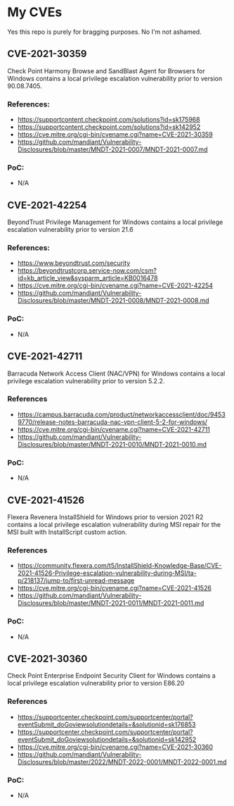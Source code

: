 # My CVEs
Yes this repo is purely for bragging purposes. No I'm not ashamed.

## CVE-2021-30359

Check Point Harmony Browse and SandBlast Agent for Browsers for Windows contains a local privilege escalation vulnerability prior to version 90.08.7405.

### References:

* https://supportcontent.checkpoint.com/solutions?id=sk175968
* https://supportcontent.checkpoint.com/solutions?id=sk142952
* https://cve.mitre.org/cgi-bin/cvename.cgi?name=CVE-2021-30359
* https://github.com/mandiant/Vulnerability-Disclosures/blob/master/MNDT-2021-0007/MNDT-2021-0007.md

### PoC:

* N/A

## CVE-2021-42254

BeyondTrust Privilege Management for Windows contains a local privilege escalation vulnerability prior to version 21.6

### References:

* https://www.beyondtrust.com/security
* https://beyondtrustcorp.service-now.com/csm?id=kb_article_view&sysparm_article=KB0016478
* https://cve.mitre.org/cgi-bin/cvename.cgi?name=CVE-2021-42254
* https://github.com/mandiant/Vulnerability-Disclosures/blob/master/MNDT-2021-0008/MNDT-2021-0008.md

### PoC:

* N/A

## CVE-2021-42711

Barracuda Network Access Client (NAC/VPN) for Windows contains a local privilege escalation vulnerability prior to version 5.2.2.

### References

* https://campus.barracuda.com/product/networkaccessclient/doc/94539770/release-notes-barracuda-nac-vpn-client-5-2-for-windows/
* https://cve.mitre.org/cgi-bin/cvename.cgi?name=CVE-2021-42711
* https://github.com/mandiant/Vulnerability-Disclosures/blob/master/MNDT-2021-0010/MNDT-2021-0010.md

### PoC:

* N/A

## CVE-2021-41526

Flexera Revenera InstallShield for Windows prior to version 2021 R2 contains a local privilege escalation vulnerability during MSI repair for the MSI built with InstallScript custom action.

### References

* https://community.flexera.com/t5/InstallShield-Knowledge-Base/CVE-2021-41526-Privilege-escalation-vulnerability-during-MSI/ta-p/218137/jump-to/first-unread-message
* https://cve.mitre.org/cgi-bin/cvename.cgi?name=CVE-2021-41526
* https://github.com/mandiant/Vulnerability-Disclosures/blob/master/MNDT-2021-0011/MNDT-2021-0011.md

### PoC:

* N/A

## CVE-2021-30360

Check Point Enterprise Endpoint Security Client for Windows contains a local privilege escalation vulnerability prior to version E86.20

### References

* https://supportcenter.checkpoint.com/supportcenter/portal?eventSubmit_doGoviewsolutiondetails=&solutionid=sk176853
* https://supportcenter.checkpoint.com/supportcenter/portal?eventSubmit_doGoviewsolutiondetails=&solutionid=sk142952
* https://cve.mitre.org/cgi-bin/cvename.cgi?name=CVE-2021-30360
* https://github.com/mandiant/Vulnerability-Disclosures/blob/master/2022/MNDT-2022-0001/MNDT-2022-0001.md

### PoC:

* N/A
